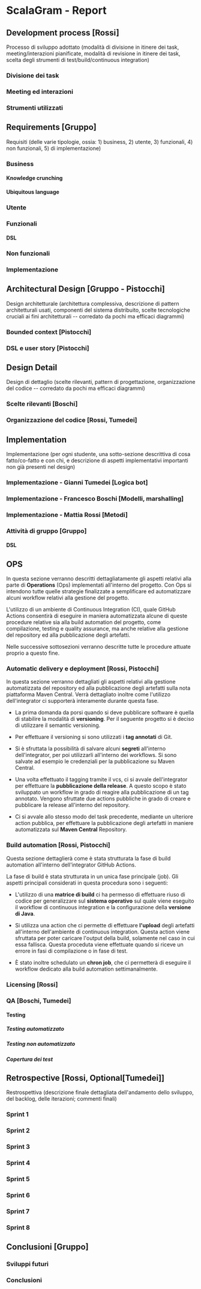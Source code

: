 # ScalaGram - Report

## Development process [Rossi]
Processo di sviluppo adottato (modalità di divisione in itinere dei task, meeting/interazioni pianificate, modalità di revisione in itinere dei task, scelta degli strumenti di test/build/continuous integration)

### Divisione dei task
### Meeting ed interazioni
### Strumenti utilizzati

## Requirements [Gruppo]
Requisiti (delle varie tipologie, ossia: 1) business, 2) utente, 3) funzionali, 4) non funzionali, 5) di implementazione)

### Business
#### Knowledge crunching
#### Ubiquitous language
### Utente
### Funzionali
#### DSL
### Non funzionali
### Implementazione

## Architectural Design [Gruppo - Pistocchi]
Design architetturale (architettura complessiva, descrizione di pattern architetturali usati, componenti del sistema distribuito, scelte tecnologiche cruciali ai fini architetturali -- corredato da pochi ma efficaci diagrammi)

### Bounded context [Pistocchi]
### DSL e user story [Pistocchi]

## Design Detail
Design di dettaglio (scelte rilevanti, pattern di progettazione, organizzazione del codice -- corredato da pochi ma efficaci diagrammi)

### Scelte rilevanti [Boschi]
### Organizzazione del codice [Rossi, Tumedei]

## Implementation
Implementazione (per ogni studente, una sotto-sezione descrittiva di cosa fatto/co-fatto e con chi, e descrizione di aspetti implementativi importanti non già presenti nel design)

### Implementazione - Gianni Tumedei [Logica bot]
### Implementazione - Francesco Boschi [Modelli, marshalling]
### Implementazione - Mattia Rossi [Metodi] 
### Attività di gruppo [Gruppo]
#### DSL 

## OPS
In questa sezione verranno descritti dettagliatamente gli aspetti relativi alla parte di **Operations** (Ops) implementati all'interno del progetto. Con Ops si intendono tutte quelle strategie finalizzate a semplificare ed automatizzare alcuni workflow relativi alla gestione del progetto.

L'utilizzo di un ambiente di Continuous Integration (CI), quale GitHub Actions consentirà di eseguire in maniera automatizzata alcune di queste procedure relative sia alla build automation del progetto, come compilazione, testing e quality assurance, ma anche relative alla gestione del repository ed alla pubblicazione degli artefatti.

Nelle successive sottosezioni verranno descritte tutte le procedure attuate proprio a questo fine.

### Automatic delivery e deployment [Rossi, Pistocchi]

In questa sezione verranno dettagliati gli aspetti relativi alla gestione automatizzata del repository ed alla pubblicazione degli artefatti sulla nota piattaforma Maven Central. Verrà dettagliato inoltre come l'utilizzo dell'integrator ci supporterà interamente durante questa fase.

- La prima domanda da porsi quando si deve pubblicare software è quella di stabilire la modalità di **versioning**. Per il seguente progetto si è deciso di utilizzare il semantic versioning.

- Per effettuare il versioning si sono utilizzati i **tag annotati** di Git.

- Si è sfruttata la possibilità di salvare alcuni **segreti** all'interno dell'integrator, per poi utilizzarli all'interno dei workflows. Si sono salvate ad esempio le credenziali per la pubblicazione su Maven Central.

- Una volta effettuato il tagging tramite il vcs, ci si avvale dell'integrator per effettuare la **pubblicazione della release**. A questo scopo è stato sviluppato un workflow in grado di reagire alla pubblicazione di un tag annotato. Vengono sfruttate due actions pubbliche in grado di creare e pubblicare la release all'interno del repository.

- Ci si avvale allo stesso modo del task precedente, mediante un ulteriore action pubblica, per effettuare la pubblicazione degli artefatti in maniere automatizzata sul **Maven Central** Repository.

### Build automation [Rossi, Pistocchi]

Questa sezione dettaglierà come è stata strutturata la fase di build automation all'interno dell'integrator GitHub Actions.

La fase di build è stata strutturata in un unica fase principale (job). Gli aspetti principali considerati in questa procedura sono i seguenti:

- L'utilizzo di una **matrice di build** ci ha permesso di effettuare riuso di codice per generalizzare sul **sistema operativo** sul quale viene eseguito il workflow di continuous integration e la configurazione della **versione di Java**.

- Si utilizza una action che ci permette di effettuare **l'upload** degli artefatti all'interno dell'ambiente di continuous integration. Questa action viene sfruttata per poter caricare l'output della build, solamente nel caso in cui essa fallisca. Questa proceduta viene effettuate quando si riceve un errore in fasi di compilazione o in fase di test.

- È stato inoltre schedulato un **chron job**, che ci permetterà di eseguire il workflow dedicato alla build automation settimanalmente.


### Licensing [Rossi]
### QA [Boschi, Tumedei]
#### Testing 
##### Testing automatizzato
##### Testing non automatizzato
##### Copertura dei test

## Retrospective [Rossi, Optional[Tumedei]]
Restrospettiva (descrizione finale dettagliata dell'andamento dello sviluppo, del backlog, delle iterazioni; commenti finali)

### Sprint 1 
### Sprint 2
### Sprint 3
### Sprint 4
### Sprint 5
### Sprint 6
### Sprint 7
### Sprint 8

## Conclusioni [Gruppo]
### Sviluppi futuri
### Conclusioni
